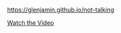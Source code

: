 https://glenjamin.github.io/not-talking

[Watch the Video](https://github.com/glenjamin/not-talking/releases/download/video/scaling-agile-not-talking.mp4)
